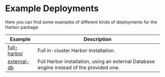 # Example Deployments

Here you can find some examples of different kinds of deployments for the Harbor package.

| Example                                          | Description                                                                              |
| ------------------------------------------------ | ---------------------------------------------------------------------------------------- |
| [full-harbor](full-harbor)                       | Full in-cluster Harbor Installation.                                                     |
| [external-db](external-db)                       | Full Harbor installation, using an external Database engine instead of the provided one. |